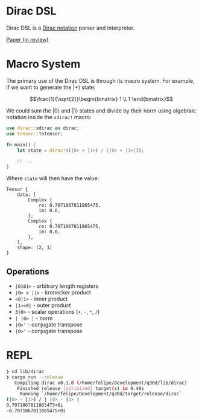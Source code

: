 # Dirac DSL

Dirac DSL is a [Dirac notation][dirac-notation] parser and interpreter.

[Paper (in review)](https://felipetavares.com/conferences/tavares2023dirac-v1.pdf)

# Macro System

The primary use of the Dirac DSL is through its macro system. For example, if we
want to generate the $\vert + \rangle$ state:

``` math
\frac{1}{\sqrt{2}}\begin{bmatrix} 1 \\ 1 \end{bmatrix}
```

We could sum the $\vert 0 \rangle$ and $\vert 1 \rangle$ states and divide by their norm using algebraic notation inside the `xdirac!` macro:

```rust
use dirac::xdirac as dirac;
use tensor::ToTensor;

fn main() {
    let state = dirac!((|0> + |1>) / ||0> + |1>|));

    // ...
}
```

Where `state` will then have the value:

    Tensor {
        data: [
            Complex {
                re: 0.7071067811865475,
                im: 0.0,
            },
            Complex {
                re: 0.7071067811865475,
                im: 0.0,
            },
        ],
        shape: (2, 1)
    }
    
## Operations

- `|0101>` - arbitrary length registers
- `|0> x |1>` - kronecker product
- `<0|1>` - inner product
- `|1><0|` - outer product
- `3|0>` - scalar operations (`+`, `-`, `*`, `/`)
- `| |0> |` - norm
- `|0>'` - conjugate transpose 
- `|0>'` - conjugate transpose 

# REPL

``` sh
❯ cd lib/dirac
❯ cargo run --release
   Compiling dirac v0.1.0 (/home/felipe/Development/q30d/lib/dirac)
    Finished release [optimized] target(s) in 0.40s
     Running `/home/felipe/Development/q30d/target/release/dirac`
(|0> - |1>) / | |0> - |1> | 
0.7071067811865475+0i
-0.7071067811865475+0i
```

[dirac-notation]: https://en.wikipedia.org/wiki/Dirac_notation
